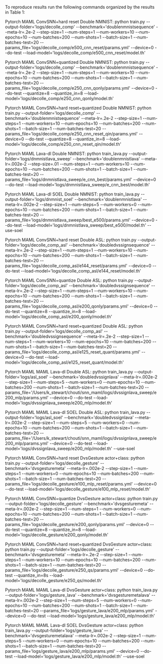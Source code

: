 To reproduce results run the following commands organized by the results in Table 1:

Pytorch MAML ConvSNN+hard reset Double NMNIST:
python train.py --output-folder='logs/decolle_comp' --benchmark='doublenmnistsequence' --meta-lr=.2e-2 --step-size=1 --num-steps=1 --num-workers=10 --num-epochs=10 --num-batches=200 --num-shots=1 --batch-size=1 --num-batches-test=20 --params_file='logs/decolle_comp/e500_cnn_reset/params.yml' --device=0 --do-test --load-model='logs/decolle_comp/e500_cnn_reset/model.th'


Pytorch MAML ConvSNN+quantized Double NMNIST:
python train.py --output-folder='logs/decolle_comp' --benchmark='doublenmnistsequence' --meta-lr=.2e-2 --step-size=1 --num-steps=1 --num-workers=10 --num-epochs=10 --num-batches=200 --num-shots=1 --batch-size=1 --num-batches-test=20 --params_file='logs/decolle_comp/e250_cnn_qonly/params.yml' --device=0 --do-test --quantize=8 --quantize_in=8 --load-model='logs/decolle_comp/e250_cnn_qonly/model.th'

Pytorch MAML ConvSNN+hard reset+quantized Double NMNIST:
python train.py --output-folder='logs/decolle_comp' --benchmark='doublenmnistsequence' --meta-lr=.2e-2 --step-size=1 --num-steps=1 --num-workers=10 --num-epochs=10 --num-batches=200 --num-shots=1 --batch-size=1 --num-batches-test=20 --params_file='logs/decolle_comp/e250_cnn_reset_qin/params.yml' --device=0 --do-test --quantize=8 --quantize_in=8 --load-model='logs/decolle_comp/e250_cnn_reset_qin/model.th'

Pytorch MAML Lava-dl Double NMNIST:
python train_lava.py --output-folder='logs/dnmnistlava_sweep' --benchmark='doublenmnistlava' --meta-lr=.002e-2 --step-size=.01 --num-steps=1 --num-workers=10 --num-epochs=10 --num-batches=200 --num-shots=1 --batch-size=1 --num-batches-test=20 --params_file='logs/dnmnistlava_sweep/e_cnn_best/params.yml' --device=0 --do-test --load-model='logs/dnmnistlava_sweep/e_cnn_best/model.th'

Pytorch MAML Lava-dl SOEL Double NMNIST:
python train_lava.py --output-folder='logs/dnmnist_soel' --benchmark='doublenmnistlava' --meta-lr=.002e-2 --step-size=1 --num-steps=5 --num-workers=0 --num-epochs=10 --num-batches=200 --num-shots=1 --batch-size=1 --num-batches-test=20 --params_file='logs/dnmnistlava_sweep/best_e500/params.yml' --device=0 --do-test --load-model='logs/dnmnistlava_sweep/best_e500/model.th' --use-soel

Pytorch MAML ConvSNN+hard reset Double ASL:
python train.py --output-folder='logs/decolle_comp_asl' --benchmark='doubledvssignsequence' --meta-lr=.2e-2 --step-size=1 --num-steps=1 --num-workers=10 --num-epochs=10 --num-batches=200 --num-shots=1 --batch-size=1 --num-batches-test=20 --params_file='logs/decolle_comp_asl/e144_reset/params.yml' --device=0 --do-test --load-model='logs/decolle_comp_asl/e144_reset/model.th'

Pytorch MAML ConvSNN+quantize Double ASL:
python train.py --output-folder='logs/decolle_comp_asl' --benchmark='doubledvssignsequence' --meta-lr=.2e-2 --step-size=1 --num-steps=1 --num-workers=10 --num-epochs=10 --num-batches=200 --num-shots=1 --batch-size=1 --num-batches-test=20 --params_file='logs/decolle_comp_asl/e200_qonly/params.yml' --device=0 --do-test --quantize=8 --quantize_in=8 --load-model='logs/decolle_comp_asl/e200_qonly/model.th'

Pytorch MAML ConvSNN+hard reset+quantized Double ASL:
python train.py --output-folder='logs/decolle_comp_asl' --benchmark='doubledvssignsequence' --meta-lr=.2e-2 --step-size=1 --num-steps=1 --num-workers=10 --num-epochs=10 --num-batches=200 --num-shots=1 --batch-size=1 --num-batches-test=20 --params_file='logs/decolle_comp_asl/e125_reset_quant/params.yml' --device=0 --do-test --load-model='logs/decolle_comp_asl/e125_reset_quant/model.th'

Pytorch MAML MAML Lava-dl Double ASL:
python train_lava.py --output-folder='logs/asl_soel' --benchmark='doubledvssignlava' --meta-lr=.002e-2 --step-size=1 --num-steps=5 --num-workers=0 --num-epochs=10 --num-batches=200 --num-shots=1 --batch-size=1 --num-batches-test=20 --params_file='/Users/k_stewart/chouti/snn_maml/logs/dvssignlava_sweep/e200_mlp/params.yml' --device=0 --do-test --load-model='logs/dvssignlava_sweep/e200_mlp/model.th'

Pytorch MAML MAML Lava-dl SOEL Double ASL:
python train_lava.py --output-folder='logs/asl_soel' --benchmark='doubledvssignlava' --meta-lr=.002e-2 --step-size=1 --num-steps=5 --num-workers=0 --num-epochs=10 --num-batches=200 --num-shots=1 --batch-size=1 --num-batches-test=20 --params_file='/Users/k_stewart/chouti/snn_maml/logs/dvssignlava_sweep/e200_mlp/params.yml' --device=0 --do-test --load-model='logs/dvssignlava_sweep/e200_mlp/model.th' --use-soel


Pytorch MAML ConvSNN+hard reset DvsGesture actor+class:
python train.py --output-folder='logs/decolle_gesture' --benchmark='dvsgesturemeta' --meta-lr=.002e-2 --step-size=1 --num-steps=1 --num-workers=0 --num-epochs=10 --num-batches=200 --num-shots=1 --batch-size=1 --num-batches-test=20 --params_file='logs/decolle_gesture/e100_mlp_reset/params.yml' --device=0 --do-test --load-model='logs/decolle_gesture/e100_mlp_reset/model.th'

Pytorch MAML ConvSNN+quantize DvsGesture actor+class:
python train.py --output-folder='logs/decolle_gesture' --benchmark='dvsgesturemeta' --meta-lr=.002e-2 --step-size=1 --num-steps=1 --num-workers=0 --num-epochs=10 --num-batches=200 --num-shots=1 --batch-size=1 --num-batches-test=20 --params_file='logs/decolle_gesture/e200_qonly/params.yml' --device=0 --do-test --quantize=8 --quantize_in=8 --load-model='logs/decolle_gesture/e200_qonly/model.th'

Pytorch MAML ConvSNN+hard reset+quantized DvsGesture actor+class:
python train.py --output-folder='logs/decolle_gesture' --benchmark='dvsgesturemeta' --meta-lr=.2e-2 --step-size=1 --num-steps=1 --num-workers=10 --num-epochs=10 --num-batches=200 --num-shots=1 --batch-size=1 --num-batches-test=20 --params_file='logs/decolle_gesture/e250_qs/params.yml' --device=0 --do-test --quantize_in=8s --load-model='logs/decolle_gesture/e250_qs/model.th'

Pytorch MAML MAML Lava-dl DvsGesture actor+class:
python train_lava.py --output-folder='logs/gesture_lava' --benchmark='dvsgesturemetalava' --meta-lr=.002e-2 --step-size=1 --num-steps=5 --num-workers=0 --num-epochs=10 --num-batches=200 --num-shots=1 --batch-size=1 --num-batches-test=20 --params_file='logs/gesture_lava/e200_mlp/params.yml' --device=0 --do-test --load-model='logs/gesture_lava/e200_mlp/model.th'


Pytorch MAML MAML Lava-dl SOEL DvsGesture actor+class:
python train_lava.py --output-folder='logs/gesture_lava' --benchmark='dvsgesturemetalava' --meta-lr=.002e-2 --step-size=1 --num-steps=5 --num-workers=0 --num-epochs=10 --num-batches=200 --num-shots=1 --batch-size=1 --num-batches-test=20 --params_file='logs/gesture_lava/e200_mlp/params.yml' --device=0 --do-test --load-model='logs/gesture_lava/e200_mlp/model.th' --use-soel
